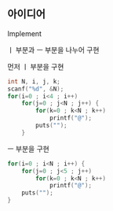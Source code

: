 ## 아이디어
Implement  
  
ㅣ 부분과 ㅡ 부분을 나누어 구현  
  
먼저 ㅣ 부분을 구현
```c
int N, i, j, k;
scanf("%d", &N);
for(i=0 ; i<4 ; i++)
	for(j=0 ; j<N ; j++) {
		for(k=0 ; k<N ; k++)
			printf("@");
		puts("");
	}
```
ㅡ 부분을 구현
```c
for(i=0 ; i<N ; i++) {
	for(j=0 ; j<5 ; j++)
		for(k=0 ; k<N ; k++)
			printf("@");
	puts("");
}
```
